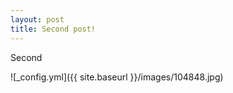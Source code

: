 ```yaml
---
layout: post
title: Second post!
---
```


Second

![_config.yml]({{ site.baseurl }}/images/104848.jpg)
